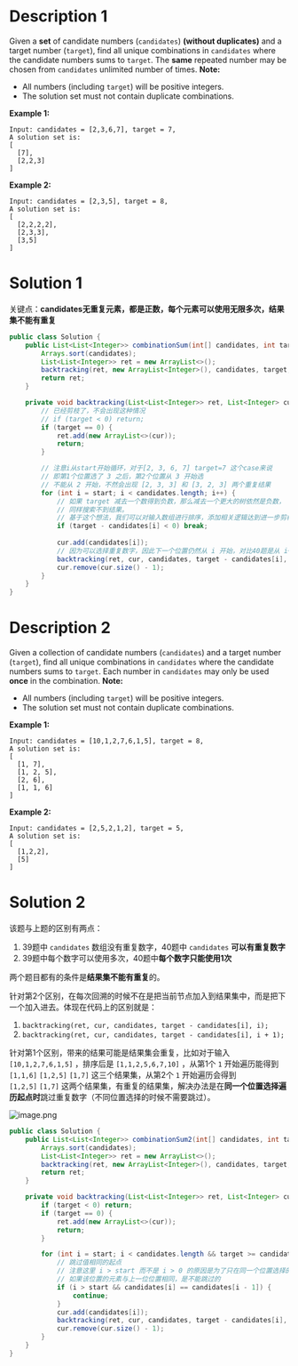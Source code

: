 # Description 1
Given a **set** of candidate numbers (`candidates`) **(****without duplicates****)** and a target number (`target`), find all unique combinations in `candidates` where the candidate numbers sums to `target`.
The **same** repeated number may be chosen from `candidates` unlimited number of times.
**Note:**

- All numbers (including `target`) will be positive integers.
- The solution set must not contain duplicate combinations.

**Example 1:**
```
Input: candidates = [2,3,6,7], target = 7,
A solution set is:
[
  [7],
  [2,2,3]
]
```

**Example 2:**
```
Input: candidates = [2,3,5], target = 8,
A solution set is:
[
  [2,2,2,2],
  [2,3,3],
  [3,5]
]
```

# Solution 1
关键点：**candidates无重复元素，都是正数，每个元素可以使用无限多次，结果集不能有重复**

```java
public class Solution {
    public List<List<Integer>> combinationSum(int[] candidates, int target) {
        Arrays.sort(candidates);
        List<List<Integer>> ret = new ArrayList<>();
        backtracking(ret, new ArrayList<Integer>(), candidates, target, 0);
        return ret;
    }

    private void backtracking(List<List<Integer>> ret, List<Integer> cur, int[] candidates, int target, int start) {
        // 已经剪枝了，不会出现这种情况
        // if (target < 0) return;
        if (target == 0) {
            ret.add(new ArrayList<>(cur));
            return;
        }

        // 注意i从start开始循环，对于[2, 3, 6, 7] target=7 这个case来说
        // 即第1个位置选了 3 之后，第2个位置从 3 开始选
        // 不能从 2 开始，不然会出现 [2, 3, 3] 和 [3, 2, 3] 两个重复结果
        for (int i = start; i < candidates.length; i++) {
            // 如果 target 减去一个数得到负数，那么减去一个更大的树依然是负数，
            // 同样搜索不到结果。
            // 基于这个想法，我们可以对输入数组进行排序，添加相关逻辑达到进一步剪枝的目的
            if (target - candidates[i] < 0) break;
            
            cur.add(candidates[i]);
            // 因为可以选择重复数字，因此下一个位置仍然从 i 开始，对比40题是从 i+1 开始
            backtracking(ret, cur, candidates, target - candidates[i], i);
            cur.remove(cur.size() - 1);
        }
    }
}
```

# Description 2
Given a collection of candidate numbers (`candidates`) and a target number (`target`), find all unique combinations in `candidates` where the candidate numbers sums to `target`.
Each number in `candidates` may only be used **once** in the combination.
**Note:**

- All numbers (including `target`) will be positive integers.
- The solution set must not contain duplicate combinations.

**Example 1:**
```
Input: candidates = [10,1,2,7,6,1,5], target = 8,
A solution set is:
[
  [1, 7],
  [1, 2, 5],
  [2, 6],
  [1, 1, 6]
]
```

**Example 2:**
```
Input: candidates = [2,5,2,1,2], target = 5,
A solution set is:
[
  [1,2,2],
  [5]
]
```

# Solution 2
该题与上题的区别有两点：

1. 39题中 `candidates` 数组没有重复数字，40题中 `candidates` **可以有重复数字**
2. 39题中每个数字可以使用多次，40题中**每个数字只能使用1次**

两个题目都有的条件是**结果集不能有重复**的。

针对第2个区别，在每次回溯的时候不在是把当前节点加入到结果集中，而是把下一个加入进去。体现在代码上的区别就是：

1. `backtracking(ret, cur, candidates, target - candidates[i], i);` 
2. `backtracking(ret, cur, candidates, target - candidates[i], i + 1);` 

针对第1个区别，带来的结果可能是结果集会重复，比如对于输入 `[10,1,2,7,6,1,5]` ，排序后是 `[1,1,2,5,6,7,10]` ，从第1个 `1` 开始遍历能得到 `[1,1,6]` `[1,2,5]` `[1,7]` 这三个结果集，从第2个 `1` 开始遍历会得到 `[1,2,5]` `[1,7]` 这两个结果集，有重复的结果集，解决办法是在**同一个位置选择遍历起点时**跳过重复数字（不同位置选择的时候不需要跳过）。

![image.png](https://cdn.nlark.com/yuque/0/2020/png/385742/1598978420946-b905bf31-011a-4c04-b08a-8fd73244b787.png#align=left&display=inline&height=231&originHeight=462&originWidth=804&size=31514&status=done&style=none&width=402)

```java
public class Solution {
    public List<List<Integer>> combinationSum2(int[] candidates, int target) {
        Arrays.sort(candidates);
        List<List<Integer>> ret = new ArrayList<>();
        backtracking(ret, new ArrayList<Integer>(), candidates, target, 0);
        return ret;
    }

    private void backtracking(List<List<Integer>> ret, List<Integer> cur, int[] candidates, int target, int start) {
        if (target < 0) return;
        if (target == 0) {
            ret.add(new ArrayList<>(cur));
            return;
        }

        for (int i = start; i < candidates.length && target >= candidates[i]; i++) {
            // 跳过值相同的起点
            // 注意这里 i > start 而不是 i > 0 的原因是为了只在同一个位置选择的时候跳过相同元素
            // 如果该位置的元素与上一位位置相同，是不能跳过的
            if (i > start && candidates[i] == candidates[i - 1]) {
                continue;
            }
            cur.add(candidates[i]);
            backtracking(ret, cur, candidates, target - candidates[i], i + 1);
            cur.remove(cur.size() - 1);
        }
    }
}
```

